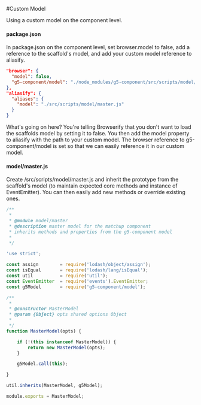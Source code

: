 #Custom Model

Using a custom model on the component level.

#### package.json

In package.json on the component level, set browser.model to false, add a reference to the scaffold's model, and add your custom model reference to aliasify.

```json
"browser": {
  "model": false,
  "g5-component/model": "./node_modules/g5-component/src/scripts/model/master.js"
},
"aliasify": {
  "aliases": {
    "model": "./src/scripts/model/master.js"
  }
}
```

What's going on here? You're telling Browserify that you don't want to load the scaffolds model by setting it to false. You then add the model property to aliasify with the path to your custom model. The browser reference to g5-component/model is set so that we can easily reference it in our custom model.

#### model/master.js

Create /src/scripts/model/master.js and inherit the prototype from the scaffold's model (to maintain expected core methods and instance of EventEmitter). You can then easily add new methods or override existing ones.

```js
/**
 *
 * @module model/master
 * @description master model for the matchup component
 * inherits methods and properties from the g5-component model
 *
 */

'use strict';

const assign        = require('lodash/object/assign');
const isEqual       = require('lodash/lang/isEqual');
const util          = require('util');
const EventEmitter  = require('events').EventEmitter;
const g5Model       = require('g5-component/model');

/**
 *
 * @constructor MasterModel
 * @param {Object} opts shared options Object
 *
 */
function MasterModel(opts) {

    if (!(this instanceof MasterModel)) {
        return new MasterModel(opts);
    }

    g5Model.call(this);

}

util.inherits(MasterModel, g5Model);

module.exports = MasterModel;
```
